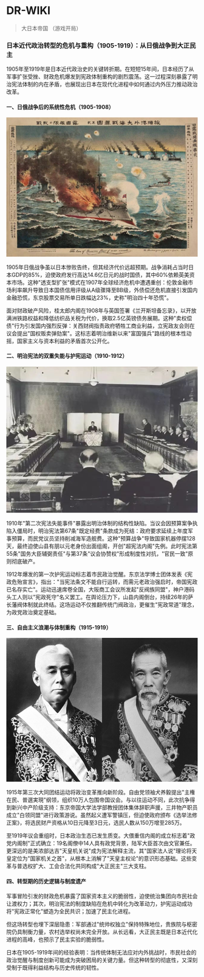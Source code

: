 # DR-WIKI
 >大日本帝国 （游戏开局） 
 ### 日本近代政治转型的危机与重构（1905-1919）：从日俄战争到大正民主

1905年至1919年是日本近代政治史的关键转折期。在短短15年间，日本经历了从军事扩张受挫、财政危机爆发到宪政体制重构的剧烈震荡。这一过程深刻暴露了明治宪法体制的内在矛盾，也展现出日本在现代化进程中如何通过内外压力推动政治改革。

#### 一、日俄战争后的系统性危机（1905-1908） 

![alt text](image.png)

1905年日俄战争虽以日本惨败告终，但其经济代价远超预期。战争消耗占当时日本GDP的85%，迫使政府发行高达14.6亿日元的战时国债，其中60%依赖英美资本市场。这种"透支型扩张"模式在1907年全球经济危机中遭遇重创：伦敦金融市场利率飙升导致日本国债信用评级从A级骤降至BB级，外债偿还危机直接引发国内金融恐慌，东京股票交易所单日跌幅达23%，史称"明治四十年恐慌"。



面对财政破产风险，桂太郎内阁在1908年与英国签署《兰开斯坦备忘录》，以开放满洲铁路权益和降低纺织品关税为代价，换取2.5亿英镑债务展期。这种"卖权偿债"行为引发国内强烈反弹：关西财阀指责政府牺牲工商业利益，立宪政友会则在议会提出"国权贩卖弹劾案"。这标志着明治维新以来"富国强兵"路线的根本性动摇，国家主义与资本利益的矛盾首次公开化。

#### 二、明治宪法的双重失能与护宪运动（1910-1912）

![alt text](image-1.png)

1910年"第二次宪法失能事件"暴露出明治体制的结构性缺陷。当议会因预算案争执陷入僵局时，明治宪法第67条"既定经费"条款成为死结：政府要求延续上年度军事预算，而民党议员坚持削减海军造舰费。这种"预算战争"导致国家机器停摆128天，最终迫使山县有朋以元老身份出面组阁，开创"超宪法内阁"先例。此时宪法第55条"国务大臣辅弼责任"与第37条"议会协赞权"形成制度性对抗，"官民一致"原则彻底破产。

1912年爆发的第一次护宪运动标志着市民政治觉醒。东京法学博士团体发表《宪政危殆宣言》，指出："当宪法条文不能自行运转，而需元老政治强启时，帝国宪政已名存实亡"。运动迅速席卷全国，大阪商工会议所发起"反阀族同盟"，神户港码头工人则以"宪政死守"名义罢工。在舆论压力下，山县内阁倒台，持续26年的萨长藩阀体制就此终结。这场运动不仅推翻传统门阀政治，更催生"宪政常道"理念，为政党政治奠定基础。

#### 三、自由主义浪潮与体制重构（1915-1919）

![alt text](image-2.png)

1915年第三次大同团结运动将政治变革推向新阶段。自由党领袖犬养毅提出"主権在民、普選実現"纲领，组织10万人包围帝国议会。与以往运动不同，此次抗争得到新兴中产阶级支持：东京帝国大学法学部教授团体集体辞职声援，三井物产职员成立"白领同盟"进行政策游说。虽然起义遭军警镇压，但迫使政府颁布《选举法修正案》，将选民财产资格从10日元降至3日元，选民人数从150万增至285万。

至1919年议会重组时，日本政治生态已发生质变。大偎重信内阁的成立标志着"政党内阁制"正式确立：19名阁僚中14人具有政党背景，陆军大臣首次由文官兼任。更深远的是美浓部达吉"天皇机关说"成为宪法解释主流，其"国家法人说"理论将天皇定位为"国家机关之首"，从根本上消解了"天皇主权论"的意识形态基础。这些变革与普选权扩大、工会合法化共同构成"大正民主"三大支柱。 

#### 四、转型期的历史逻辑与制度遗产
军事冒险引发的财政危机暴露了国家资本主义的脆弱性，迫使统治集团向市民社会让渡权力；其次，明治宪法的制度缺陷在危机中转化为改革动力，护宪运动成功将"宪政正常化"塑造为全民共识；加速了民主化进程。

但这场转型也埋下深层隐患：军部通过"统帅权独立"保持特殊地位，贵族院与枢密院仍具制衡力量，农村选举权尚未完全开放。从长远看，大正民主既是日本近代化进程的高峰，也预示了民主实验的脆弱性。

日本在1905-1919年间的经验表明：当传统体制无法应对内外挑战时，市民社会的政治觉醒与制度创新可能成为突破困局的关键力量。但这种转型的彻底性，又深刻受制于既得利益结构与历史传统的韧性。